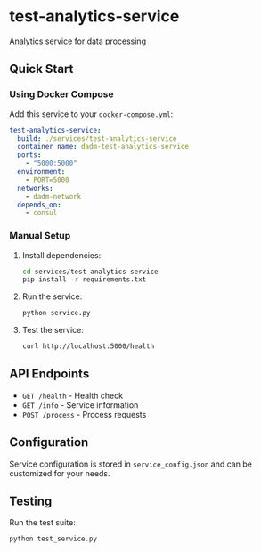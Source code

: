# test-analytics-service

Analytics service for data processing

## Quick Start

### Using Docker Compose

Add this service to your `docker-compose.yml`:

```yaml
test-analytics-service:
  build: ./services/test-analytics-service
  container_name: dadm-test-analytics-service
  ports:
    - "5000:5000"
  environment:
    - PORT=5000
  networks:
    - dadm-network
  depends_on:
    - consul
```

### Manual Setup

1. Install dependencies:
   ```bash
   cd services/test-analytics-service
   pip install -r requirements.txt
   ```

2. Run the service:
   ```bash
   python service.py
   ```

3. Test the service:
   ```bash
   curl http://localhost:5000/health
   ```

## API Endpoints

- `GET /health` - Health check
- `GET /info` - Service information
- `POST /process` - Process requests

## Configuration

Service configuration is stored in `service_config.json` and can be customized for your needs.

## Testing

Run the test suite:

```bash
python test_service.py
```
